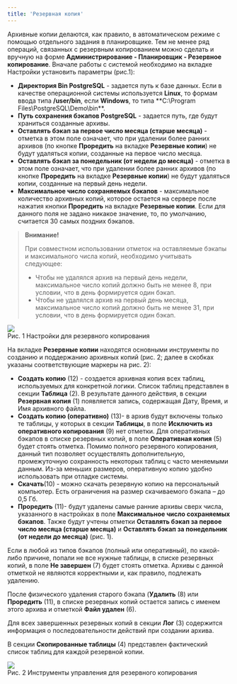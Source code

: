 ```yaml
---
title: 'Резервная копия'
---
```


Архивные копии делаются, как правило, в автоматическом режиме с помощью отдельного задания в планировщике. 
Тем не менее ряд операций, связанных с резервным копированием можно сделать и вручную на форме **Администрирование - Планировщик - Резервное копирование**. 
Вначале работы с системой необходимо на вкладке Настройки установить параметры (рис.1):

- **Директория Bin PostgreSQL** - задается путь к базе данных. Если в качестве операционной системы используется **Linux**, то формам ввода типа **/user/bin**, 
если **Windows**, то типа **C:\Program Files\PostgreSQL\Demo\bin\**.
- **Путь сохранения бэкапов PostgreSQL** - задается путь, где будут храниться созданные архивы.
- **Оставлять бэкап за первое число месяца (старше месяца)** - отметка в этом поле означает, что при удалении более ранних архивов 
(по кнопке **Проредить** на вкладке **Резервные копии**) не будут удаляться копии, созданные на первое число месяца.
- **Оставлять бэкап за понедельник (от недели до месяца)** - отметка в этом поле означает, что при удалении более ранних архивов 
(по кнопке **Проредить** на вкладке **Резервные копии**) не будут удаляться копии, созданные на первый день недели.
- **Максимальное число сохраняемых бэкапов** - максимальное количество архивных копий, которое остается на сервере после нажатия кнопки **Проредить** 
на вкладке **Резервные копии**. Если для данного поля не задано никакое значение, то, по умолчанию, считается 30 самых поздних бэкапов.

>**Внимание!** 
> 
>При совместном использовании отметок на оставляемые бэкапы и максимального числа копий, необходимо учитывать следующее:  
>- Чтобы не удалялся архив на первый день недели, максимальное число копий должно быть не менее 8, при условии, что в день формируется один бэкап.
>- Чтобы не удалялся архив на первый день месяца, максимальное число копий должно быть не менее 31, при условии, что в день формируется один бэкап.

![](../img/backup1.png)  
Рис. 1 Настройки для резервного копирования  

На вкладке **Резервные копии** находятся основными инструменты по созданию и поддержанию архивных копий (рис. 2; 
далее в скобках указаны соответствующие маркеры на рис. 2):

- **Создать копию** (12) - создается архивная копия всех таблиц, используемых для конкретной логики. Список таблиц представлен в секции **Таблица** (2). 
В результате данного действия, в секции **Резервная копия** (1) появляется запись, содержащая Дату, Время, и Имя архивного файла.
- **Создать копию (оперативно)** (13)- в архив будут включены только те таблицы, у которых в секции **Таблицы**, 
в поле **Исключить из оперативного копирования** (9) нет отметки. Для оперативных бэкапов в списке резервных копий, в поле **Оперативная копия** (5) будет стоять отметка. 
Помимо полного резервного копирования, данный тип позволяет осуществлять дополнительную, промежуточную сохранность некоторых таблиц с часто меняемыми данным. 
Из-за меньших размеров, оперативную копию удобно использовать при отладке системы.
- **Скачать**(10) - можно скачать резервную копию на персональный компьютер. Есть ограничения на размер скачиваемого бэкапа – до 0,5 Гб.
- **Проредить** (11)- будут удалены самые ранние архивы сверх числа, указанного в настройках в поле **Максимальное число сохраняемых бэкапов**. 
Также будут учтены отметки **Оставлять бэкап за первое число месяца (старше месяца)** и **Оставлять бэкап за понедельник (от недели до месяца)** (рис. 1).

Если в любой из типов бэкапов (полный или оперативный), по какой-либо причине, попали не все нужные таблицы, 
в списке резервных копий, в поле **Не завершен** (7) будет стоять отметка. Архивы с данной отметкой не являются корректными и, как правило, подлежать удалению.

После физического удаления старого бэкапа (**Удалить** (8) или **Проредить** (11), в списке резервных копий остается запись с именем этого архива и отметкой **Файл удален** (6).

Для всех завершенных резервных копий в секции **Лог** (3) содержится информация о последовательности действий при создании архива.

В секции **Скопированные таблицы** (4) представлен фактический список таблиц для каждой резервной копии.

![](../img/backup2.png)  
Рис. 2 Инструменты управления для резервного копирования  

